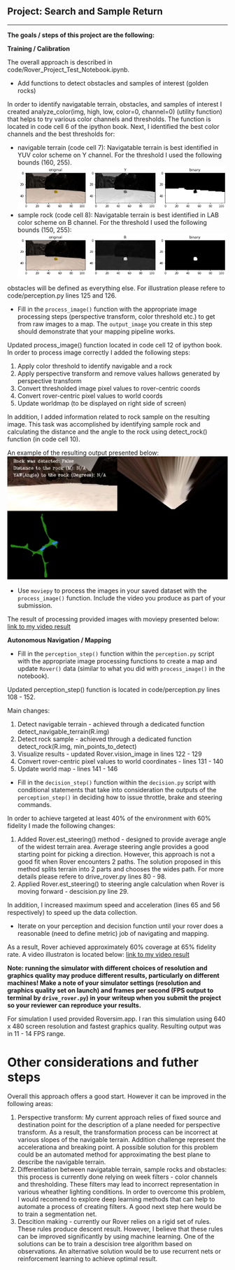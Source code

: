 [//]: # (Image References)

[image1]: ./misc/rover_image.jpg
[image2]: ./calibration_images/example_grid1.jpg
[image3]: ./calibration_images/example_rock1.jpg
[grid_rock]: ./output/grid_rock.jpg
[samplerock]: ./output/samplerock.jpg
[terrain]: ./output/terrain.jpg
[warped]: ./output/warped.jpg
[warped_terrain]: ./output/warped_terrain.jpg
[process_img]: ./output/process_img.png

[video1]: ./output/test_mapping.mp4 "Video1"
[video2]: ./output/test_mapping.mp4 "Video2"

## Project: Search and Sample Return
---
**The goals / steps of this project are the following:**  

**Training / Calibration**  

The overall approach is described in code/Rover_Project_Test_Notebook.ipynb. 

* Add functions to detect obstacles and samples of interest (golden rocks)

In order to identify navigatable terrain, obstacles, and samples of interest I created analyze_color(img, high, low, color=0, channel=0) (utility function) that helps to try various color channels and thresholds. The function is located in code cell 6 of the ipython book.
Next, I identified the best color channels and the best thresholds for:
* navigable terrain (code cell 7): Navigatable terrain is best identified in YUV color scheme on Y channel. For the threshold I used the following bounds (160, 255).
![alt text][terrain]
* sample rock (code cell 8): Navigatable terrain is best identified in LAB color scheme on B channel. For the threshold I used the following bounds (150, 255):
![alt text][samplerock]

obstacles will be defined as everything else. For illustration please refere to code/perception.py lines 125 and 126.

* Fill in the `process_image()` function with the appropriate image processing steps (perspective transform, color threshold etc.) to get from raw images to a map.  The `output_image` you create in this step should demonstrate that your mapping pipeline works.

Updated process_image() function located in code cell 12 of ipython book. In order to process image correctly I added the following steps:
1) Apply color threshold to identify navigable and a rock
2) Apply perspective transform and remove values hallows generated by perspective transform
3) Convert thresholded image pixel values to rover-centric coords
4) Convert rover-centric pixel values to world coords
5) Update worldmap (to be displayed on right side of screen)

In addition, I added information related to rock sample on the resulting image. This task was accomplished by identifying sample rock and calculating the distance and the angle to the rock using detect_rock() function (in code cell 10).

An example of the resulting output presented below:
![alt text][process_img]

* Use `moviepy` to process the images in your saved dataset with the `process_image()` function.  Include the video you produce as part of your submission.

The result of processing provided images with moviepy presented below:
[link to my video result](./output/test_mapping.mp4)



**Autonomous Navigation / Mapping**

* Fill in the `perception_step()` function within the `perception.py` script with the appropriate image processing functions to create a map and update `Rover()` data (similar to what you did with `process_image()` in the notebook).

Updated perception_step() function is located in code/perception.py lines 108 - 152.

Main changes:
1) Detect navigable terrain - achieved through a dedicated function detect_navigable_terrain(R.img)
2) Detect rock sample - achieved through a dedicated function detect_rock(R.img, min_points_to_detect)
3) Visualize results - updated Rover.vision_image in lines 122 - 129
4) Convert rover-centric pixel values to world coordinates - lines 131 - 140
5) Update world map - lines 141 - 146

* Fill in the `decision_step()` function within the `decision.py` script with conditional statements that take into consideration the outputs of the `perception_step()` in deciding how to issue throttle, brake and steering commands.

In order to achieve targeted at least 40% of the environment with 60% fidelity I made the following changes:
1) Added Rover.est_steering() method - designed to provide average angle of the widest terrain area. Average steering angle provides a good starting point for picking a direction. However, this approach is not a good fit when Rover encounters 2 paths. The solution proposed in this method splits terrain into 2 parts and chooses the wides path. For more details please refere to drive_rover.py lines 80 - 98.
2) Applied Rover.est_steering() to steering angle calculation when Rover is moving forward - descision.py line 29.

In addition, I increased maximum speed and acceleration (lines 65 and 56 respectively) to speed up the data collection.

* Iterate on your perception and decision function until your rover does a reasonable (need to define metric) job of navigating and mapping.  

As a result, Rover achieved approximately 60% coverage at 65% fidelity rate. A video illustraton is located below:
[link to my video result](./output/autonomous.mp4)


**Note: running the simulator with different choices of resolution and graphics quality may produce different results, particularly on different machines!  Make a note of your simulator settings (resolution and graphics quality set on launch) and frames per second (FPS output to terminal by `drive_rover.py`) in your writeup when you submit the project so your reviewer can reproduce your results.**

For simulation I used provided Roversim.app. I ran this simulation using 640 x 480 screen resolution and fastest graphics quality. Resulting output was in 11 - 14 FPS range.


# Other considerations and futher steps

Overall this approach offers a good start. However it can be improved in the following areas:
1) Perspective transform: My current approach relies of fixed source and destination point for the description of a plane needed for perspective transform. As a result, the transformation process can be incorrect at various slopes of the navigable terrain. Addition challenge represent the accelerationa and breaking point. A possible solution for this problem could be an automated method for approximating the best plane to describe the navigable terrain.
2) Differentiation between navigatable terrain, sample rocks and obstacles: this process is currently done relying on week filters - color channels and thresholding. These filters may lead to incorrect representation in various wheather lighting conditions. In order to overcome this problem, I would recomend to explore deep learning methods that can help to automate a process of creating filters. A good next step here would be to train a segmentation net.
3) Descition making - currently our Rover relies on a rigid set of rules. These rules produce descent result. However, I believe that these rules can be improved significantly by using machine learning. One of the solutions can be to train a descision tree algorithm based on observations. An alternative solution would be to use recurrent nets or reinforcement learning to achieve optimal result.
